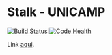 Stalk - UNICAMP
===============

[![Build Status](https://travis-ci.org/henriquenogueira/stalku.svg?branch=master)](https://travis-ci.org/henriquenogueira/stalku)
[![Code Health](https://landscape.io/github/henriquenogueira/stalku/master/landscape.svg?style=flat)](https://landscape.io/github/henriquenogueira/stalku/master)

Link [aqui](http://stalku.herokuapp.com).

